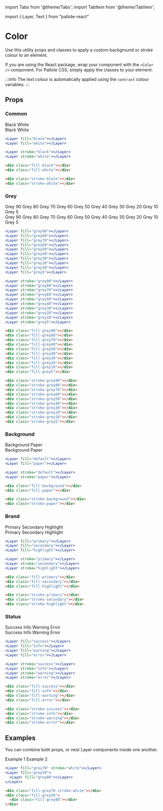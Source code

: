 ---
---
import Tabs from '@theme/Tabs';
import TabItem from '@theme/TabItem';

import { Layer, Text } from "pallote-react"

# Color

Use this utility props and classes to apply a custom background or stroke colour to an element.

If you are using the React package, wrap your component with the `<Color />` component. For Pallote CSS, simply apply the classes to your element.

:::info
The text colour is automatically applied using the `contrast` colour variables.
:::

## Props

### Common

<div class="docs__block">
  <div class="docs_row">
    <Layer fill="black" className={'p-1 br-sm w-rem-15'}><Text variant="caption">Black</Text></Layer>
    <Layer fill="white" className={'p-1 br-sm w-rem-15'}><Text variant="caption">White</Text></Layer>
  </div>
  <div class="docs_row">
    <Layer stroke="black" className={'p-1 br-sm w-rem-15'}><Text variant="caption">Black</Text></Layer>
    <Layer stroke="white" className={'p-1 br-sm w-rem-15'}><Text variant="caption">White</Text></Layer>
  </div>
</div>

<Tabs groupId="package" queryString>
  <TabItem value="react" label="React">

```jsx
<Layer fill="black"></Layer>
<Layer fill="white"></Layer>

<Layer stroke="black"></Layer>
<Layer stroke="white"></Layer>
```
  </TabItem>
  <TabItem value="css" label="CSS">

```html
<div class="fill-black"></div>
<div class="fill-white"></div>

<div class="stroke-black"></div>
<div class="stroke-white"></div>
```
  </TabItem>
</Tabs>

### Grey

<div class="docs__block">
  <div class="docs_row">
    <Layer fill="grey90" className={'p-1 br-sm w-rem-15'}><Text variant="caption">Grey 90</Text></Layer>
    <Layer fill="grey80" className={'p-1 br-sm w-rem-15'}><Text variant="caption">Grey 80</Text></Layer>
    <Layer fill="grey70" className={'p-1 br-sm w-rem-15'}><Text variant="caption">Grey 70</Text></Layer>
    <Layer fill="grey60" className={'p-1 br-sm w-rem-15'}><Text variant="caption">Grey 60</Text></Layer>
    <Layer fill="grey50" className={'p-1 br-sm w-rem-15'}><Text variant="caption">Grey 50</Text></Layer>
    <Layer fill="grey40" className={'p-1 br-sm w-rem-15'}><Text variant="caption">Grey 40</Text></Layer>
    <Layer fill="grey30" className={'p-1 br-sm w-rem-15'}><Text variant="caption">Grey 30</Text></Layer>
    <Layer fill="grey20" className={'p-1 br-sm w-rem-15'}><Text variant="caption">Grey 20</Text></Layer>
    <Layer fill="grey10" className={'p-1 br-sm w-rem-15'}><Text variant="caption">Grey 10</Text></Layer>
    <Layer fill="grey5" className={'p-1 br-sm w-rem-15'}><Text variant="caption">Grey 5</Text></Layer>
  </div>
  <div class="docs_row">
    <Layer stroke="grey90" className={'p-1 br-sm w-rem-15'}><Text variant="caption">Grey 90</Text></Layer>
    <Layer stroke="grey80" className={'p-1 br-sm w-rem-15'}><Text variant="caption">Grey 80</Text></Layer>
    <Layer stroke="grey70" className={'p-1 br-sm w-rem-15'}><Text variant="caption">Grey 70</Text></Layer>
    <Layer stroke="grey60" className={'p-1 br-sm w-rem-15'}><Text variant="caption">Grey 60</Text></Layer>
    <Layer stroke="grey50" className={'p-1 br-sm w-rem-15'}><Text variant="caption">Grey 50</Text></Layer>
    <Layer stroke="grey40" className={'p-1 br-sm w-rem-15'}><Text variant="caption">Grey 40</Text></Layer>
    <Layer stroke="grey30" className={'p-1 br-sm w-rem-15'}><Text variant="caption">Grey 30</Text></Layer>
    <Layer stroke="grey20" className={'p-1 br-sm w-rem-15'}><Text variant="caption">Grey 20</Text></Layer>
    <Layer stroke="grey10" className={'p-1 br-sm w-rem-15'}><Text variant="caption">Grey 10</Text></Layer>
    <Layer stroke="grey5" className={'p-1 br-sm w-rem-15'}><Text variant="caption">Grey 5</Text></Layer>
  </div>
</div>

<Tabs groupId="package" queryString>
  <TabItem value="react" label="React">

```jsx
<Layer fill="grey90"></Layer>
<Layer fill="grey80"></Layer>
<Layer fill="grey70"></Layer>
<Layer fill="grey60"></Layer>
<Layer fill="grey50"></Layer>
<Layer fill="grey40"></Layer>
<Layer fill="grey30"></Layer>
<Layer fill="grey20"></Layer>
<Layer fill="grey10"></Layer>
<Layer fill="grey5"></Layer>

<Layer stroke="grey90"></Layer>
<Layer stroke="grey80"></Layer>
<Layer stroke="grey70"></Layer>
<Layer stroke="grey60"></Layer>
<Layer stroke="grey50"></Layer>
<Layer stroke="grey40"></Layer>
<Layer stroke="grey30"></Layer>
<Layer stroke="grey20"></Layer>
<Layer stroke="grey10"></Layer>
<Layer stroke="grey5"></Layer>
```
  </TabItem>
  <TabItem value="css" label="CSS">

```html
<div class="fill-grey90"></div>
<div class="fill-grey80"></div>
<div class="fill-grey70"></div>
<div class="fill-grey60"></div>
<div class="fill-grey50"></div>
<div class="fill-grey40"></div>
<div class="fill-grey30"></div>
<div class="fill-grey20"></div>
<div class="fill-grey10"></div>
<div class="fill-grey5"></div>

<div class="stroke-grey90"></div>
<div class="stroke-grey80"></div>
<div class="stroke-grey70"></div>
<div class="stroke-grey60"></div>
<div class="stroke-grey50"></div>
<div class="stroke-grey40"></div>
<div class="stroke-grey30"></div>
<div class="stroke-grey20"></div>
<div class="stroke-grey10"></div>
<div class="stroke-grey5"></div>
```
  </TabItem>
</Tabs>

### Background

<div class="docs__block">
  <div class="docs_row">
    <Layer fill="default" className={'p-1 br-sm w-rem-15'}><Text variant="caption">Background</Text></Layer>
    <Layer fill="paper" className={'p-1 br-sm w-rem-15'}><Text variant="caption">Paper</Text></Layer>
  </div>
  <div class="docs_row">    
    <Layer stroke="default" className={'p-1 br-sm w-rem-15'}><Text variant="caption">Background</Text></Layer>
    <Layer stroke="paper" className={'p-1 br-sm w-rem-15'}><Text variant="caption">Paper</Text></Layer>
  </div>
</div>

<Tabs groupId="package" queryString>
  <TabItem value="react" label="React">

```jsx
<Layer fill="default"></Layer>
<Layer fill="paper"></Layer>

<Layer stroke="default"></Layer>
<Layer stroke="paper"></Layer>
```
  </TabItem>
  <TabItem value="css" label="CSS">

```html
<div class="fill-background"></div>
<div class="fill-paper"></div>

<div class="stroke-background"></div>
<div class="stroke-paper"></div>
```
  </TabItem>
</Tabs>

### Brand

<div class="docs__block">
  <div class="docs_row">
    <Layer fill="primary" className={'p-1 br-sm w-rem-15'}><Text variant="caption">Primary</Text></Layer>
    <Layer fill="secondary" className={'p-1 br-sm w-rem-15'}><Text variant="caption">Secondary</Text></Layer>
    <Layer fill="highlight" className={'p-1 br-sm w-rem-15'}><Text variant="caption">Highlight</Text></Layer>
  </div>
  <div class="docs_row">
    <Layer stroke="primary" className={'p-1 br-sm w-rem-15'}><Text variant="caption">Primary</Text></Layer>
    <Layer stroke="secondary" className={'p-1 br-sm w-rem-15'}><Text variant="caption">Secondary</Text></Layer>
    <Layer stroke="highlight" className={'p-1 br-sm w-rem-15'}><Text variant="caption">Highlight</Text></Layer>
  </div>
</div>

<Tabs groupId="package" queryString>
  <TabItem value="react" label="React">

```jsx
<Layer fill="primary"></Layer>
<Layer fill="secondary"></Layer>
<Layer fill="highlight"></Layer>

<Layer stroke="primary"></Layer>
<Layer stroke="secondary"></Layer>
<Layer stroke="highlight"></Layer>
```
  </TabItem>
  <TabItem value="css" label="CSS">

```html
<div class="fill-primary"></div>
<div class="fill-secondary"></div>
<div class="fill-highlight"></div>

<div class="stroke-primary"></div>
<div class="stroke-secondary"></div>
<div class="stroke-highlight"></div>
```
  </TabItem>
</Tabs>

### Status

<div class="docs__block">
  <div class="docs_row">
    <Layer fill="success" className={'p-1 br-sm w-rem-15'}><Text variant="caption">Success</Text></Layer>
    <Layer fill="info" className={'p-1 br-sm w-rem-15'}><Text variant="caption">Info</Text></Layer>
    <Layer fill="warning" className={'p-1 br-sm w-rem-15'}><Text variant="caption">Warning</Text></Layer>
    <Layer fill="error" className={'p-1 br-sm w-rem-15'}><Text variant="caption">Error</Text></Layer>
  </div>
  <div class="docs_row">
    <Layer stroke="success" className={'p-1 br-sm w-rem-15'}><Text variant="caption">Success</Text></Layer>
    <Layer stroke="info" className={'p-1 br-sm w-rem-15'}><Text variant="caption">Info</Text></Layer>
    <Layer stroke="warning" className={'p-1 br-sm w-rem-15'}><Text variant="caption">Warning</Text></Layer>
    <Layer stroke="error" className={'p-1 br-sm w-rem-15'}><Text variant="caption">Error</Text></Layer>
  </div>
</div>

<Tabs groupId="package" queryString>
  <TabItem value="react" label="React">

```jsx
<Layer fill="success"></Layer>
<Layer fill="info"></Layer>
<Layer fill="warning"></Layer>
<Layer fill="error"></Layer>

<Layer stroke="success"></Layer>
<Layer stroke="info"></Layer>
<Layer stroke="warning"></Layer>
<Layer stroke="error"></Layer>
```
  </TabItem>
  <TabItem value="css" label="CSS">

```html
<div class="fill-success"></div>
<div class="fill-info"></div>
<div class="fill-warning"></div>
<div class="fill-error"></div>

<div class="stroke-success"></div>
<div class="stroke-info"></div>
<div class="stroke-warning"></div>
<div class="stroke-error"></div>
```
  </TabItem>
</Tabs>

## Examples

You can combine both props, or nest Layer components inside one another.

<div class="docs__block grid--ai-center">
  <Layer fill="grey70" stroke="white" className={'p-1 br-sm w-rem-15'}><Text variant="caption">Example 1</Text></Layer>
  <Layer fill="grey50" className={'p-1 br-md'}>
    <Layer fill="grey80" className={'p-1 br-sm w-rem-15'}><Text variant="caption">Example 2</Text></Layer>
  </Layer>
</div>

<Tabs groupId="package" queryString>
  <TabItem value="react" label="React">

```jsx
<Layer fill="grey70" stroke="white"></Layer>
<Layer fill="grey50">
  <Layer fill="grey80"></Layer>
</Layer>
```
  </TabItem>
  <TabItem value="css" label="CSS">

```html
<div class="fill-grey70 stroke-white"></div>
<div class="fill-grey50">
  <div class="fill-grey80"></div>
</div>
```
  </TabItem>
</Tabs>
